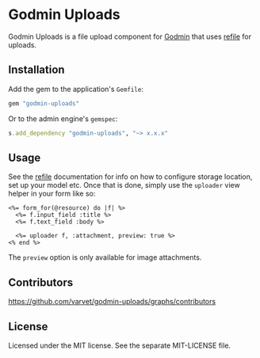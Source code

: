 # Godmin Uploads

Godmin Uploads is a file upload component for [Godmin](https://github.com/varvet/godmin) that uses [refile](https://github.com/elabs/refile) for uploads.

## Installation

Add the gem to the application's `Gemfile`:
```ruby
gem "godmin-uploads"
```

Or to the admin engine's `gemspec`:
```ruby
s.add_dependency "godmin-uploads", "~> x.x.x"
```

## Usage

See the [refile](https://github.com/elabs/refile) documentation for info on how to configure storage location, set up your model etc. Once that is done, simply use the `uploader` view helper in your form like so:

```erb
<%= form_for(@resource) do |f| %>
  <%= f.input_field :title %>
  <%= f.text_field :body %>

  <%= uploader f, :attachment, preview: true %>
<% end %>
```

The `preview` option is only available for image attachments.

## Contributors

https://github.com/varvet/godmin-uploads/graphs/contributors

## License

Licensed under the MIT license. See the separate MIT-LICENSE file.

